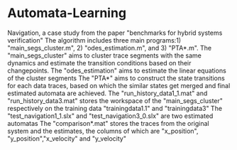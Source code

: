 # Automata-Learning
Navigation, a case study from the paper "benchmarks for hybrid systems verification"
The algorithm includes three main programs:1) "main_segs_cluster.m", 2) "odes_estimation.m", and 3) "PTA*.m".
The "main_segs_cluster" aims to cluster trace segments with the same dynamics and estimate the transition conditions based on their changepoints.
The "odes_estimation" aims to estimate the linear equations of the cluster segments
The "PTA*" aims to construct the state transitions for each data traces, based on which the similar states get merged and final estimated automata are achieved.
The "run_history_data1_1.mat" and "run_history_data3.mat" stores the workspace of the "main_segs_cluster" respectively on the training data "trainingdata1.1" and "trainingdata3"
The "test_navigation1_1.slx" and "test_navigation3_0.slx" are two estimated automatas
The "comparison*.mat" stores the traces from the original system and the estimates, the columns of which are "x_position", "y_position","x_velocity" and "y_velocity" 
